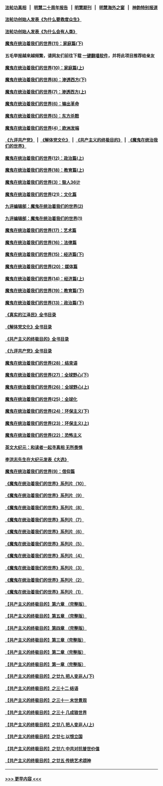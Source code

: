 #### [法轮功真相](https://github.com/gfw-breaker/truth/blob/master/README.md?t=0) &nbsp;&nbsp;|&nbsp;&nbsp; [明慧二十周年报告](https://github.com/gfw-breaker/mh-reports/blob/master/README.md?t=0) &nbsp;&nbsp;|&nbsp;&nbsp;[明慧期刊](https://github.com/gfw-breaker/mh-qikan) &nbsp;&nbsp;|&nbsp;&nbsp; [明慧海外之窗](https://github.com/gfw-breaker/mh-news/blob/master/README.md?t=0) &nbsp;&nbsp;|&nbsp;&nbsp; [神韵特别报道](https://github.com/gfw-breaker/mh-news/blob/master/shenyun.md?t=0)
#### [法轮功创始人发表《为什么要救度众生》](../pages/nsc422/n13975246.md?t=04261843) 
#### [法轮功创始人发表《为什么会有人类》](../pages/nsc422/n13912117.md?t=04261843) 
#### [魔鬼在统治着我们的世界(11)：家庭篇(下)](../pages/nsc422/n10440961.md?t=04261843) 
#### 五毛举报越来越频繁，请网友们前往下载 [一键翻墙软件](https://github.com/gfw-breaker/ssr-accounts)，并将此项目推荐给亲友
#### [魔鬼在统治着我们的世界(10)：家庭篇(上)](../pages/nsc422/n10435448.md?t=04261843) 
#### [魔鬼在统治着我们的世界(8)：渗透西方(下)](../pages/nsc422/n10429603.md?t=04261843) 
#### [魔鬼在统治着我们的世界(7)：渗透西方(上)](../pages/nsc422/n10426013.md?t=04261843) 
#### [魔鬼在统治着我们的世界(6)：输出革命](../pages/nsc422/n10421536.md?t=04261843) 
#### [魔鬼在统治着我们的世界(5)：东方杀戮](../pages/nsc422/n10417707.md?t=04261843) 
#### [魔鬼在统治着我们的世界(4)：欧洲发端](../pages/nsc422/n10414890.md?t=04261843) 
#### [《九评共产党》](https://github.com/begood0513/9ping.md/blob/master/README.md) &nbsp;|&nbsp; [《解体党文化》](../../../../jtdwh.md/blob/master/README.md)  &nbsp;|&nbsp; [《共产主义的终极目的》](../../../../gczydzjmd.md/blob/master/README.md) &nbsp;|&nbsp; [《魔鬼在统治我们的世界》](../../../../mgztzwmdsj.md/blob/master/README.md) 
#### [魔鬼在统治着我们的世界(12)：政治篇(上)](../pages/nsc422/n10444576.md?t=04261843) 
#### [魔鬼在统治着我们的世界(18)：教育篇(上)](../pages/nsc422/n10526970.md?t=04261843) 
#### [魔鬼在统治着我们的世界(3)：毁人36计](../pages/nsc422/n10411583.md?t=04261843) 
#### [魔鬼在统治着我们的世界(21)：文化篇](../pages/nsc422/n10597706.md?t=04261843) 
#### [九评编辑部：魔鬼在统治着我们的世界(2)](../pages/nsc422/n10410036.md?t=04261843) 
#### [九评编辑部：魔鬼在统治着我们的世界(1)](../pages/nsc422/n10406825.md?t=04261843) 
#### [魔鬼在统治着我们的世界(17)：艺术篇](../pages/nsc422/n10499093.md?t=04261843) 
#### [魔鬼在统治着我们的世界(16)：法律篇](../pages/nsc422/n10485969.md?t=04261843) 
#### [魔鬼在统治着我们的世界(15)：经济篇(下)](../pages/nsc422/n10469975.md?t=04261843) 
#### [魔鬼在统治着我们的世界(20)：媒体篇](../pages/nsc422/n10586579.md?t=04261843) 
#### [魔鬼在统治着我们的世界(14)：经济篇(上)](../pages/nsc422/n10457370.md?t=04261843) 
#### [魔鬼在统治着我们的世界(19)：教育篇(下)](../pages/nsc422/n10564808.md?t=04261843) 
#### [魔鬼在统治着我们的世界(13)：政治篇(下)](../pages/nsc422/n10448270.md?t=04261843) 
#### [《真实的江泽民》全书目录](../pages/nsc422/n13721399.md?t=04261843) 
#### [《解体党文化》全书目录](../pages/nsc422/n13721157.md?t=04261843) 
#### [《共产主义的终极目的》全书目录](../pages/nsc422/n13721048.md?t=04261843) 
#### [《九评共产党》全书目录](../pages/nsc422/n13708085.md?t=04261843) 
#### [魔鬼在统治着我们的世界(28)：结束语](../pages/nsc422/n10936246.md?t=04261843) 
#### [魔鬼在统治着我们的世界(27)：全球野心(下)](../pages/nsc422/n10928319.md?t=04261843) 
#### [魔鬼在统治着我们的世界(26)：全球野心(上)](../pages/nsc422/n10900318.md?t=04261843) 
#### [魔鬼在统治着我们的世界(25)：全球化](../pages/nsc422/n10788205.md?t=04261843) 
#### [魔鬼在统治着我们的世界(24)：环保主义(下)](../pages/nsc422/n10695307.md?t=04261843) 
#### [魔鬼在统治着我们的世界(23)：环保主义(上)](../pages/nsc422/n10688613.md?t=04261843) 
#### [魔鬼在统治着我们的世界(22)：恐怖主义](../pages/nsc422/n10614727.md?t=04261843) 
#### [英文大纪元：和读者一起寻真相 无所畏惧](../pages/nsc422/n12542027.md?t=04261843) 
#### [李洪志先生在大纪元发表《大选》](../pages/nsc422/n12534746.md?t=04261843) 
#### [魔鬼在统治着我们的世界(9)：信仰篇](../pages/nsc422/n10432159.md?t=04261843) 
#### [《魔鬼在统治着我们的世界》系列片（10）](../pages/nsc422/n12292670.md?t=04261843) 
#### [《魔鬼在统治着我们的世界》系列片（9）](../pages/nsc422/n12290859.md?t=04261843) 
#### [《魔鬼在统治着我们的世界》系列片（8）](../pages/nsc422/n12287445.md?t=04261843) 
#### [《魔鬼在统治着我们的世界》系列片（7）](../pages/nsc422/n12283425.md?t=04261843) 
#### [《魔鬼在统治着我们的世界》系列片（6）](../pages/nsc422/n12282314.md?t=04261843) 
#### [《魔鬼在统治着我们的世界》系列片（5）](../pages/nsc422/n12281419.md?t=04261843) 
#### [《魔鬼在统治着我们的世界》系列片（4）](../pages/nsc422/n12274024.md?t=04261843) 
#### [《魔鬼在统治着我们的世界》系列片（3）](../pages/nsc422/n12271322.md?t=04261843) 
#### [《魔鬼在统治着我们的世界》系列片（2）](../pages/nsc422/n12269049.md?t=04261843) 
#### [《魔鬼在统治着我们的世界》系列片（1）](../pages/nsc422/n12267575.md?t=04261843) 
#### [【共产主义的终极目的】第六章 （完整版）](../pages/nsc422/n11428913.md?t=04261843) 
#### [【共产主义的终极目的】第五章 （完整版）](../pages/nsc422/n11428912.md?t=04261843) 
#### [【共产主义的终极目的】第四章 （完整版）](../pages/nsc422/n11428907.md?t=04261843) 
#### [【共产主义的终极目的】第三章（完整版）](../pages/nsc422/n11428848.md?t=04261843) 
#### [【共产主义的终极目的】第二章（完整版）](../pages/nsc422/n11428831.md?t=04261843) 
#### [【共产主义的终极目的】第一章（完整版）](../pages/nsc422/n11417651.md?t=04261843) 
#### [【共产主义的终极目的】之廿九 把人变非人(下)](../pages/nsc422/n11344140.md?t=04261843) 
#### [【共产主义的终极目的】之三十二 结语](../pages/nsc422/n11360535.md?t=04261843) 
#### [【共产主义的终极目的】之三十一 末世景观](../pages/nsc422/n11351129.md?t=04261843) 
#### [【共产主义的终极目的】之三十 几成狼世界](../pages/nsc422/n11348280.md?t=04261843) 
#### [【共产主义的终极目的】之廿八 把人变非人(上)](../pages/nsc422/n11340492.md?t=04261843) 
#### [【共产主义的终极目的】之廿七 以恨立国](../pages/nsc422/n11336944.md?t=04261843) 
#### [【共产主义的终极目的】之廿六 中共对抗普世价值](../pages/nsc422/n11324785.md?t=04261843) 
#### [【共产主义的终极目的】之廿五 传统艺术颂神](../pages/nsc422/n11296396.md?t=04261843) 

----
#### [ >>> 更早内容 <<< ](../indexes/nsc422-earlier.md)
